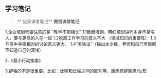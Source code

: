 ## 学习笔记

>** 记录课堂笔记**
> **微信课堂笔记**
   
   
   1.企业培训师要注意的是 “教学不能相长”
     1.1微商培训、网红培训讲师本身不是名人，要与更高的人在一起
     1.2脱离工作学习的意义不大  （领域知识的重要性）
     1.3与高手争锋相对的讨论意义更大。
     1.4“多输出”（输出太少数，老师和自己可能都不知道自己的深浅）
  
   2.《最小行动指南》
   
   3.辞格的不是很重要。比如：比喻和比喻之间的区别等。熟悉修辞感觉/认知
   
